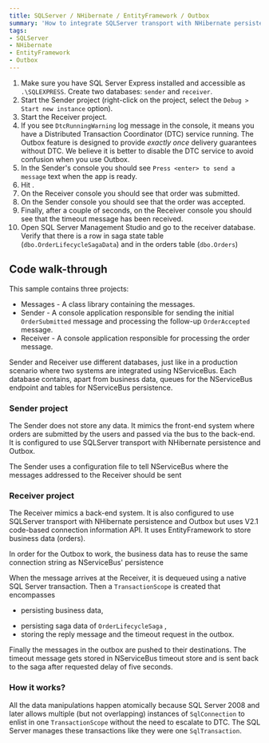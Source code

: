 ```yaml
---
title: SQLServer / NHibernate / EntityFramework / Outbox
summary: 'How to integrate SQLServer transport with NHibernate persistence and EntityFramework user data store using outbox'
tags:
- SQLServer
- NHibernate
- EntityFramework
- Outbox
---
```


 1. Make sure you have SQL Server Express installed and accessible as `.\SQLEXPRESS`. Create two databases: `sender` and `receiver`.
 2. Start the Sender project (right-click on the project, select the `Debug > Start new instance` option). 
 3. Start the Receiver project.
 4. If you see `DtcRunningWarning` log message in the console, it means you have a Distributed Transaction Coordinator (DTC) service running. The Outbox feature is designed to provide *exactly once* delivery guarantees without DTC. We believe it is better to disable the DTC service to avoid confusion when you use Outbox.
 5. In the Sender's console you should see `Press <enter> to send a message` text when the app is ready. 
 6. Hit <enter>.
 7. On the Receiver console you should see that order was submitted.
 8. On the Sender console you should see that the order was accepted.
 9. Finally, after a couple of seconds, on the Receiver console you should see that the timeout message has been received.
 10. Open SQL Server Management Studio and go to the receiver database. Verify that there is a row in saga state table (`dbo.OrderLifecycleSagaData`) and in the orders table (`dbo.Orders`)

## Code walk-through

This sample contains three projects: 

 * Messages - A class library containing the messages.
 * Sender - A console application responsible for sending the initial `OrderSubmitted` message and processing the follow-up `OrderAccepted` message.
 * Receiver - A console application responsible for processing the order message.

Sender and Receiver use different databases, just like in a production scenario where two systems are integrated using NServiceBus. Each database contains, apart from business data, queues for the NServiceBus endpoint and tables for NServiceBus persistence.

### Sender project
 
The Sender does not store any data. It mimics the front-end system where orders are submitted by the users and passed via the bus to the back-end. It is configured to use SQLServer transport with NHibernate persistence and Outbox.

<!-- import SenderConfiguration -->

The Sender uses a configuration file to tell NServiceBus where the messages 
addressed to the Receiver should be sent

<!-- import SenderConnectionStrings -->

### Receiver project

The Receiver mimics a back-end system. It is also configured to use SQLServer transport with NHibernate persistence  and Outbox but uses V2.1 code-based connection information API. It uses EntityFramework to store business data (orders).

<!-- import ReceiverConfiguration -->

In order for the Outbox to work, the business data has to reuse the same connection string as NServiceBus' persistence

<!-- import EntityFramework -->

When the message arrives at the Receiver, it is dequeued using a native SQL Server transaction. Then a `TransactionScope` is created that encompasses
 * persisting business data,

<!-- import StoreUserData -->

 * persisting saga data of `OrderLifecycleSaga` ,
 * storing the reply message and the timeout request in the outbox.

<!-- import Reply -->

<!-- import Timeout -->

Finally the messages in the outbox are pushed to their destinations. The timeout message gets stored in NServiceBus timeout store and is sent back to the saga after requested delay of five seconds.

### How it works?

All the data manipulations happen atomically because SQL Server 2008 and later allows multiple (but not overlapping) instances of `SqlConnection` to enlist in one `TransactionScope` without the need to escalate to DTC. The SQL Server manages these transactions like they were one `SqlTransaction`.

